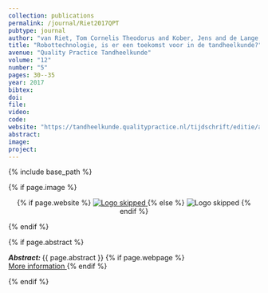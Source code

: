 ```yaml
---
collection: publications
permalink: /journal/Riet2017QPT
pubtype: journal
author: "van Riet, Tom Cornelis Theodorus and Kober, Jens and de Lange, Jan"
title: "Robottechnologie, is er een toekomst voor in de tandheelkunde?"
avenue: "Quality Practice Tandheelkunde"
volume: "12"
number: "5"
pages: 30--35
year: 2017
bibtex: 
doi: 
file: 
video: 
code: 
website: "https://tandheelkunde.qualitypractice.nl/tijdschrift/editie/artikel/t/robottechnologie-is-er-een-toekomst-voor-in-de-tandheelkunde"
abstract: 
image: 
project: 
---
```

{% include base_path %}

{% if page.image %}
<p align="center">
{% if page.website %}
<a href="{{ page.website }}"> <img src="{{  page.image }}" alt="Logo skipped" style="max-height:200px"/> </a>
{% else %}
<img src="{{  page.image }}" alt="Logo skipped" />
{% endif %}
</p>
{% endif %}

{% if page.abstract %}
<p> <strong> <em> Abstract: </em> </strong> {{ page.abstract }}
    {% if page.webpage %}
        <a href="{{ page.website}}"> <br> More information </a>
    {% endif %}
</p>
{% endif %}
